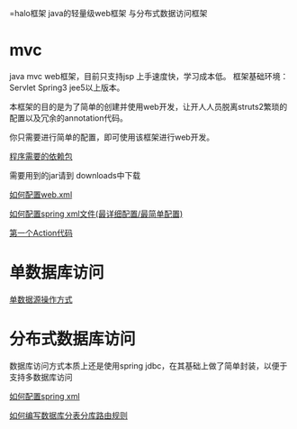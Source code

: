 =halo框架  java的轻量级web框架 与分布式数据访问框架
# mvc #
java mvc web框架，目前只支持jsp
上手速度快，学习成本低。
框架基础环境：Servlet Spring3 jee5以上版本。

本框架的目的是为了简单的创建并使用web开发，让开人人员脱离struts2繁琐的配置以及冗余的annotation代码。

你只需要进行简单的配置，即可使用该框架进行web开发。


[程序需要的依赖包](http://code.google.com/p/newbyakwei/wiki/Guide_how_to_use_mvc_lib)

需要用到的jar请到 downloads中下载

[如何配置web.xml](http://code.google.com/p/newbyakwei/wiki/Guide_how_to_use_mvc_webxml)

[如何配置spring xml文件(最详细配置/最简单配置)](http://code.google.com/p/newbyakwei/wiki/Guide_how_to_use_mvc_spring)

[第一个Action代码](http://code.google.com/p/newbyakwei/wiki/Guide_how_to_use_mvc_action_HelloAction)

# 单数据库访问 #

[单数据源操作方式](http://code.google.com/p/newbyakwei/wiki/Guide_how_to_use_dbquery3_dao)

# 分布式数据库访问 #

数据库访问方式本质上还是使用spring jdbc，在其基础上做了简单封装，以便于支持多数据库访问

[如何配置spring xml](http://code.google.com/p/newbyakwei/wiki/Guide_how_to_use_dbquery_config_springxml)

[如何编写数据库分表分库路由规则](http://code.google.com/p/newbyakwei/wiki/Guide_how_to_use_dbquery_code_create_dbpartitionhelper)

